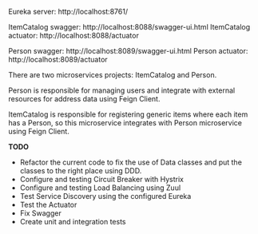 Eureka server: http://localhost:8761/

ItemCatalog swagger: http://localhost:8088/swagger-ui.html
ItemCatalog actuator: http://localhost:8088/actuator

Person swagger: http://localhost:8089/swagger-ui.html
Person actuator: http://localhost:8089/actuator

There are two microservices projects: ItemCatalog and Person.

Person is responsible for managing users and integrate with external resources for address data using Feign Client.

ItemCatalog is responsible for registering generic items where each item has a Person, so this microservice integrates with Person microservice using Feign Client.

**TODO**
* Refactor the current code to fix the use of Data classes and put the classes to the right place using DDD.
* Configure and testing Circuit Breaker with Hystrix
* Configure and testing Load Balancing using Zuul
* Test Service Discovery using the configured Eureka
* Test the Actuator
* Fix Swagger
* Create unit and integration tests